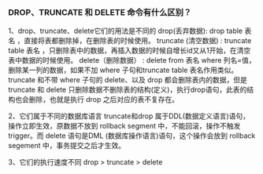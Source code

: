 ### DROP、TRUNCATE 和 DELETE 命令有什么区别？
1、drop、truncate、delete它们的用法是不同的
drop(丢弃数据): drop table 表名 ，直接将表都删除掉，在删除表的时候使用。
truncate (清空数据) : truncate table 表名 ，只删除表中的数据，再插入数据的时候自增长id又从1开始，在清空表中数据的时候使用。
delete（删除数据） : delete from 表名 where 列名=值，删除某一列的数据，如果不加 where 子句和truncate table 表名作用类似。
truncate 和不带 where 子句的 delete、以及 drop 都会删除表内的数据，但是 truncate 和 delete 只删除数据不删除表的结构(定义)，执行drop语句，此表的结构也会删除，也就是执行 drop 之后对应的表不复存在。

2、它们属于不同的数据库语言
truncate和drop 属于DDL(数据定义语言)语句，操作立即生效，原数据不放到 rollback segment 中，不能回滚，操作不触发 trigger。而 delete 语句是DML (数据库操作语言)语句，这个操作会放到 rollback segement 中，事务提交之后才生效。

3、它们的执行速度不同
drop > truncate > delete
